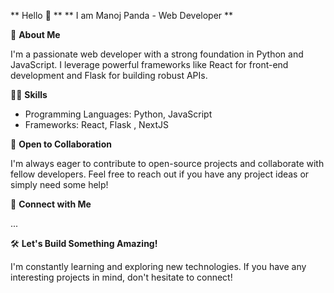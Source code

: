 ** Hello 👋 **
** I am Manoj Panda - Web Developer  **

📄 **About Me** 

I'm a passionate web developer with a strong foundation in Python and JavaScript.
I leverage powerful frameworks like React for front-end development and Flask for building robust APIs.

🤹‍♀️ **Skills**

* Programming Languages: Python, JavaScript
* Frameworks: React, Flask , NextJS 

🤗 **Open to Collaboration**

I'm always eager to contribute to open-source projects and collaborate with fellow developers. Feel free to reach out if you have any project ideas or simply need some help!

🔗 **Connect with Me**

...

🛠 **Let's Build Something Amazing!**

I'm constantly learning and exploring new technologies. If you have any interesting projects in mind, don't hesitate to connect!

